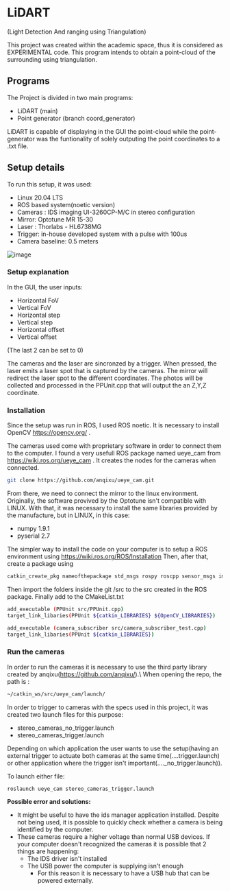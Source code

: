 # LiDART
(Light Detection And ranging using Triangulation)

This project was created within the academic space, thus it is considered as EXPERIMENTAL code.
This program intends to obtain a point-cloud of the surrounding using triangulation.

## Programs
The Project is divided in two main programs:
- LiDART (main)
- Point generator (branch coord_generator)

LiDART is capable of displaying in the GUI the point-cloud while the point-generator was the funtionality of solely outputing the point coordinates to a .txt file.

## Setup details

To run this setup, it was used:
- Linux 20.04 LTS
- ROS based system(noetic version)
- Cameras : IDS imaging UI-3260CP-M/C in stereo configuration
- Mirror: Optotune MR 15-30
- Laser : Thorlabs - HL6738MG
- Trigger: in-house developed system with a pulse with 100us
- Camera baseline: 0.5 meters

![image](https://user-images.githubusercontent.com/30303154/121823562-efcc2f80-cc9d-11eb-9024-7dd0c1fa2079.png)

### Setup explanation
In the GUI, the user inputs:
- Horizontal FoV
- Vertical FoV
- Horizontal step
- Vertical step
- Horizontal offset
- Vertical offset

(The last 2 can be set to 0)


The cameras and the laser are sincronzed by a trigger. When pressed, the laser emits a laser spot that is captured by the cameras. The mirror will redirect the laser spot to the different coordinates.
The photos will be collected and processed in the PPUnit.cpp that will output the an Z,Y,Z coordinate.

### Installation
Since the setup was run in ROS, I used ROS noetic.
It is necessary to install OpenCV https://opencv.org/ .

The cameras used come with proprietary software in order to connect them to the computer. I found a very usefull ROS package named ueye_cam from https://wiki.ros.org/ueye_cam . It creates the nodes for the cameras when connected.
```bash
git clone https://github.com/anqixu/ueye_cam.git
```
From there, we need to connect the mirror to the linux environment.
Originally, the software provived by the Optotune isn't compatible with LINUX.
With that, it was necessary to install the same libraries provided by the manufacture, but in LINUX, in this case:
- numpy 1.9.1
- pyserial 2.7

The simpler way to install the code on your computer is to setup a ROS environment using https://wiki.ros.org/ROS/Installation
Then, after that, create a package using
``` bash
catkin_create_pkg nameofthepackage std_msgs rospy roscpp sensor_msgs image_transport cv_bridge
```
Then import the folders inside the git /src to the src created in the ROS package.
Finally add to the CMakeList.txt
``` bash
add_executable (PPUnit src/PPUnit.cpp)
target_link_libaries(PPUnit ${catkin_LIBRARIES} ${OpenCV_LIBRARIES})

add_executable (camera_subscriber src/camera_subscriber_test.cpp)
target_link_libaries(PPUnit ${catkin_LIBRARIES})

```

### Run the cameras
In order to run the cameras it is necessary to use the third party library created by anqixu(https://github.com/anqixu/).\\
When opening the repo, the path is :
``` bash
~/catkin_ws/src/ueye_cam/launch/
```
In order to trigger to cameras with the specs used in this project, it was created two launch files for this purpose:
- stereo_cameras_no_trigger.launch
- stereo_cameras_trigger.launch

Depending on which application the user wants to use the setup(having an external trigger to actuate both cameras at the same time(....trigger.launch) or other application where the trigger isn't important(...._no_trigger.launch)).

To launch either file:
``` bash
roslaunch ueye_cam stereo_cameras_trigger.launch
```

**Possible error and solutions:**
- It might be useful to have the ids manager application installed. Despite not being used, it is possible to quickly check whether a camera is being identified by the computer.
- These cameras require a higher voltage than normal USB devices. If your computer doesn't recognized the cameras it is possible that 2 things are happening:
    - The IDS driver isn't installed
    - The USB power the computer is supplying isn't enough
        - For this reason it is necessary to have a USB hub that can be powered externally.


